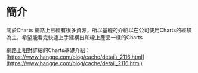 # 簡介

關於Charts 網路上已經有很多資源，所以基礎的介紹以在公司使用Charts的經驗為主，希望能看完快速上手建構出和線上產品一樣的Charts

網路上相對詳細的Charts基礎介紹：[https://www.hangge.com/blog/cache/detail\_2116.html](https://www.hangge.com/blog/cache/detail_2116.html)

